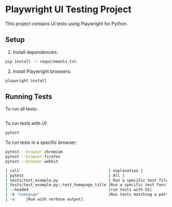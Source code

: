 # Playwright UI Testing Project

This project contains UI tests using Playwright for Python.

## Setup

1. Install dependencies:
```bash
pip install -r requirements.txt
```

2. Install Playwright browsers:
```bash
playwright install
```

## Running Tests

To run all tests:
```bash

```

To run tests with UI:
```bash
pytest 
```

To run tests in a specific browser:
```bash
pytest --browser chromium
pytest --browser firefox
pytest --browser webkit
``` 

```bash
| call                                       | explanation |
| pytest                                     | All |
| tests/test_example.py                      | Run a specific test file|
| tests/test_example.py::test_homepage_title |Run a specific test function|
| --headed                                   |run tests with UI|
| -k "homepage"                              |Run tests matching a pattern|
| -v     |Run with verbose output|

```
